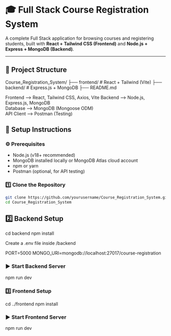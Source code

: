 # 🎓 Full Stack Course Registration System

A complete Full Stack application for browsing courses and registering students, built with **React + Tailwind CSS (Frontend)** and **Node.js + Express + MongoDB (Backend)**.

---

## 📁 Project Structure
Course_Registration_System/
├── frontend/ # React + Tailwind (Vite)
├── backend/ # Express.js + MongoDB
├── README.md


Frontend  -->  React, Tailwind CSS, Axios, Vite 
Backend  -->  Node.js, Express.js, MongoDB     
Database  -->  MongoDB (Mongoose ODM)           
API Client --> Postman (Testing)       

## 🔧 Setup Instructions

### ⚙️ Prerequisites
- Node.js (v18+ recommended)
- MongoDB installed locally or MongoDB Atlas cloud account
- npm or yarn
- Postman (optional, for API testing)

### 1️⃣ Clone the Repository

```bash
git clone https://github.com/yourusername/Course_Registration_System.git
cd Course_Registration_System
```

## 2️⃣ Backend Setup
cd backend
npm install

Create a .env file inside /backend

PORT=5000
MONGO_URI=mongodb://localhost:27017/course-registration

### ▶️ Start Backend Server
npm run dev

### 3️⃣ Frontend Setup

cd ../frontend
npm install

### ▶️ Start Frontend Server
npm run dev